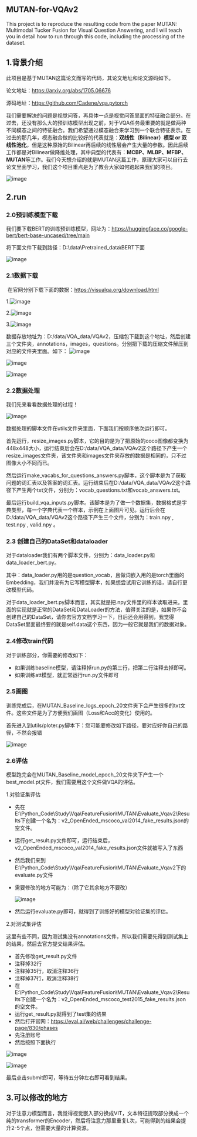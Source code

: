 ## MUTAN-for-VQAv2

This project is to reproduce the resulting code from the paper MUTAN: Multimodal Tucker Fusion for Visual Question Answering, and I will teach you in detail how to run through this code, including the processing of the dataset.
## 1.背景介绍

此项目是基于MUTAN这篇论文而写的代码，其论文地址和论文源码如下。

论文地址：https://arxiv.org/abs/1705.06676

源码地址：https://github.com/Cadene/vqa.pytorch

我们需要解决的问题是视觉问答，再具体一点是视觉问答里面的特征融合部分。在过去，还没有那么大的预训练模型出现之前，对于VQA任务最重要的就是做两种不同模态之间的特征融合。我们希望通过模态融合来学习到一个联合特征表示。在过去的那几年，模态融合做的比较好的代表就是：**双线性（Bilinear）模型 or 双线性池化**，但是这种原始的Bilinear再后续的线性层会产生大量的参数。因此后续工作都是对Bilinear做降维处理，其中典型的代表有：**MCBP、MLBP、MFBP、MUTAN**等工作。我们今天想介绍的就是MUTAN这篇工作，原理大家可以自行去论文里面学习，我们这个项目重点是为了教会大家如何跑起来我们的项目。

![image](https://github.com/nuistzimoli/MUTAN-for-VQA/blob/main/Image/mutan.png)



## 2.run

### 2.0预训练模型下载

我们要下载BERT的训练预训练模型，网址为：https://huggingface.co/google-bert/bert-base-uncased/tree/main

将下面文件下载到路径：D:\data\Pretrained_data\BERT下面

![image](https://github.com/nuistzimoli/MUTAN-for-VQA/blob/main/Image/bertpath.png)



### 2.1数据下载

​		在官网分别下载下面的数据：https://visualqa.org/download.html

1.![image](https://github.com/nuistzimoli/MUTAN-for-VQA/blob/main/Image/dataannotation.png)

2.![image](https://github.com/nuistzimoli/MUTAN-for-VQA/blob/main/Image/dataquestion.png)

3.![image](https://github.com/nuistzimoli/MUTAN-for-VQA/blob/main/Image/dataimage.png)

数据存放地址为：D:/data/VQA_data/VQAv2，压缩包下载到这个地址，然后创建三个文件夹，annotations，images，questions。分别把下载的压缩文件解压到对应的文件夹里面。如下：
![image](https://github.com/nuistzimoli/MUTAN-for-VQA/blob/main/Image/jieyaannotation.png)

![image](https://github.com/nuistzimoli/MUTAN-for-VQA/blob/main/Image/jieyaimage.png)

![image](https://github.com/nuistzimoli/MUTAN-for-VQA/blob/main/Image/jieyaquestion.png)



### 2.2数据处理

我们先来看看数据处理的过程！

![image](https://github.com/nuistzimoli/MUTAN-for-VQA/blob/main/Image/1.png)

数据处理的脚本文件在utils文件夹里面，下面我们按顺序依次运行即可。

首先运行，resize_images.py脚本，它的目的是为了把原始的coco图像都变换为448x448大小，运行结束后会在D:/data/VQA_data/VQAv2这个路径下产生一个resize_images文件夹，该文件夹和images文件夹存放的数据是相同的，只不过图像大小不同而已。

然后运行make_vacabs_for_questions_answers.py脚本，这个脚本是为了获取问题的词汇表以及答案的词汇表。运行结束后在D:/data/VQA_data/VQAv2这个路径下产生两个txt文件，分别为：vocab_questions.txt和vocab_answers.txt。

最后运行build_vqa_inputs.py脚本。该脚本是为了做一个数据集，数据格式是字典类型，每一个字典代表一个样本，示例在上面图片可见。运行后会在D:/data/VQA_data/VQAv2这个路径下产生三个文件，分别为：train.npy , test.npy , valid.npy 。

### 2.3 创建自己的DataSet和dataloader

对于dataloader我们有两个脚本文件，分别为：data_loader.py和data_loader_bert.py。

其中：data_loader.py用的是question_vocab，且做词嵌入用的是torch里面的Embedding，我们并没有为它写模型脚本，如果想尝试用它训练的话，请自行更改模型代码。

对于data_loader_bert.py脚本而言，其实就是把.npy文件里的样本读取进来。里面的实现就是正常的DataSet和DataLoader的方法，值得关注的是，如果你不会创建自己的DataSet，请你去官方文档学习一下，日后还会用得到，我觉得DataSet里面最终要的就是self.data这个东西，因为一般它就是我们的数据对象。

### 2.4修改train代码

对于训练部分，你需要的修改如下：

- 如果训练baseline模型，请注释掉run.py的第三行，把第二行注释去掉即可。
- 如果训练att模型，就正常运行run.py文件即可

### 2.5画图

训练完成后，在MUTAN_Baseline_logs_epoch_20文件夹下会产生很多的txt文件。这些文件是为了方便我们画图（Loss和Acc的变化）使用的。

首先进入到utils/ploter.py脚本下：您可能要修改如下路径，要对应好你自己的路径，不然会报错

![image](https://github.com/nuistzimoli/MUTAN-for-VQA/blob/main/Image/2.png)



### 2.6评估

模型跑完会在MUTAN_Baseline_model_epoch_20文件夹下产生一个best_model.pt文件，我们需要用这个文件做VQA的评估。

1.对验证集评估

- 先在E:\Python_Code\Study\Vqa\FeatureFusion\MUTAN\Evaluate_Vqav2\Results下创建一个名为：v2_OpenEnded_mscoco_val2014_fake_results.json的空文件。

- 运行get_result.py文件即可，运行结束后，v2_OpenEnded_mscoco_val2014_fake_results.json文件就被写入了东西

- 然后我们来到E:\Python_Code\Study\Vqa\FeatureFusion\MUTAN\Evaluate_Vqav2下的evaluate.py文件

- 需要修改的地方可能为：（除了它其余地方不要改）

  ![image](https://github.com/nuistzimoli/MUTAN-for-VQA/blob/main/Image/3.png)

- 然后运行evaluate.py即可，就得到了训练好的模型对验证集的评估。

2.对测试集评估

这里有些不同，因为测试集没有annotations文件，所以我们需要先得到测试集上的结果，然后去官方提交结果评估。

- 首先修改get_result.py文件
- 注释掉32行
- 注释掉35行，取消注释36行
- 注释掉37行，取消注释38行
- 在E:\Python_Code\Study\Vqa\FeatureFusion\MUTAN\Evaluate_Vqav2\Results下创建一个名为：v2_OpenEnded_mscoco_test2015_fake_results.json的空文件。
- 运行get_result.py就得到了test集的结果
- 然后打开官网：https://eval.ai/web/challenges/challenge-page/830/phases
- 先注册账号
- 然后按照下面执行

![image](https://github.com/nuistzimoli/MUTAN-for-VQA/blob/main/Image/4.png)

![image](https://github.com/nuistzimoli/MUTAN-for-VQA/blob/main/Image/5.png)


最后点击submit即可，等待五分钟左右即可看到结果。

### 

## 3.可以修改的地方

​				对于注意力模型而言，我觉得视觉嵌入部分换成VIT，文本特征提取部分换成一个纯的transformer的Encoder，然后将注意力那里重复L次，可能得到的结果会提升2-5个点，但需要大量的计算资源。
